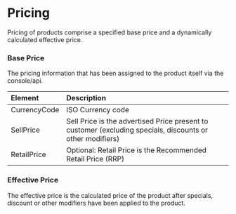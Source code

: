 # Pricing

Pricing of products comprise a specified base price and a dynamically calculated effective price.

### Base Price

The pricing information that has been assigned to the product itself via the console/api.

| Element | Description |
| :--- | :--- |
| CurrencyCode | ISO Currency code |
| SellPrice  | Sell Price is the advertised Price present to customer \(excluding specials, discounts or other modifiers\) |
| RetailPrice | Optional: Retail Price is the Recommended Retail Price \(RRP\)  |

### Effective Price

The effective price is the calculated price of the product after specials, discount or other modifiers have been applied to the product.

